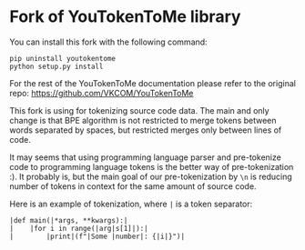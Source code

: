 # Fork of YouTokenToMe library

You can install this fork with the following command:
```
pip uninstall youtokentome
python setup.py install
```

For the rest of the YouTokenToMe documentation please refer to the original repo: https://github.com/VKCOM/YouTokenToMe

This fork is using for tokenizing source code data. The main and only change is that BPE algorithm is not restricted to merge tokens between words separated by spaces, but restricted merges only between lines of code.

It may seems that using programming language parser and pre-tokenize code to programming language tokens is the better way of pre-tokenization :). It probably is, but the main goal of our pre-tokenization by `\n` is reducing number of tokens in context for the same amount of source code.

Here is an example of tokenization, where `|` is a token separator:

```
|def main(|*args, **kwargs):|
|    |for i in range(|arg|s[1]|):|
|        |print|(f"|Some |number|: {|i|}")|
```
